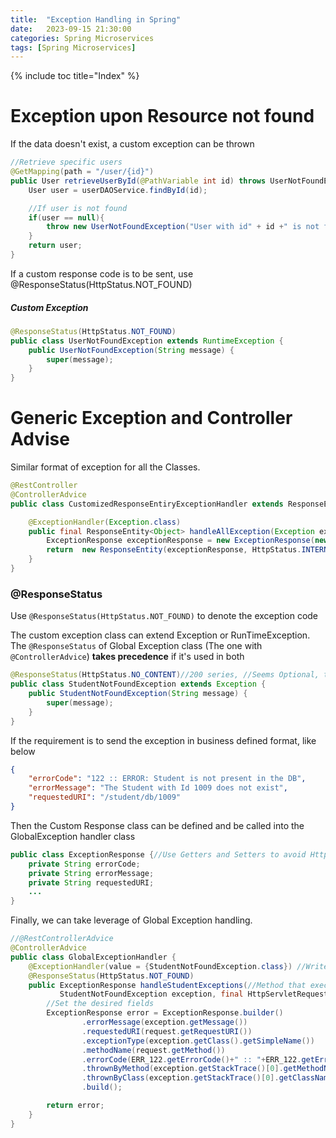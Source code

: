 ```yaml
---
title:  "Exception Handling in Spring"
date:   2023-09-15 21:30:00
categories: Spring Microservices
tags: [Spring Microservices]
---
```

{% include toc title="Index" %}

# Exception upon Resource not found

If the data doesn't exist, a custom exception can be thrown
```java
//Retrieve specific users
@GetMapping(path = "/user/{id}")
public User retrieveUserById(@PathVariable int id) throws UserNotFoundException {
    User user = userDAOService.findById(id);

    //If user is not found
    if(user == null){
        throw new UserNotFoundException("User with id" + id +" is not found");
    }
    return user;
}
```

If a custom response code is to be sent, use @ResponseStatus(HttpStatus.NOT_FOUND)

##### Custom Exception
```java
@ResponseStatus(HttpStatus.NOT_FOUND)
public class UserNotFoundException extends RuntimeException {
    public UserNotFoundException(String message) {
        super(message);
    }
}
```

# Generic Exception and Controller Advise

Similar format of exception for all the Classes.
```java
@RestController
@ControllerAdvice
public class CustomizedResponseEntiryExceptionHandler extends ResponseEntityExceptionHandler {

    @ExceptionHandler(Exception.class)
    public final ResponseEntity<Object> handleAllException(Exception ex, WebRequest request){
        ExceptionResponse exceptionResponse = new ExceptionResponse(new Date(), ex.getMessage(), request.getDescription(false));
        return  new ResponseEntity(exceptionResponse, HttpStatus.INTERNAL_SERVER_ERROR);
    }
}
```

### @ResponseStatus

Use `@ResponseStatus(HttpStatus.NOT_FOUND)` to denote the exception code

The custom exception class can extend Exception or RunTimeException. The `@ResponseStatus` of Global Exception class
(The one with `@ControllerAdvice`) **takes precedence** if it's used in both
```java
@ResponseStatus(HttpStatus.NO_CONTENT)//200 series, //Seems Optional, the one in the Global exceptional handler takes precedence
public class StudentNotFoundException extends Exception {
    public StudentNotFoundException(String message) {
        super(message);
    }
}
```

If the requirement is to send the exception in business defined format, like below

```json
{
    "errorCode": "122 :: ERROR: Student is not present in the DB",
    "errorMessage": "The Student with Id 1009 does not exist",
    "requestedURI": "/student/db/1009"
}
```

Then the Custom Response class can be defined and be called into the GlobalException handler class
```java
public class ExceptionResponse {//Use Getters and Setters to avoid HttpMediaTypeNotAcceptableException
    private String errorCode;
    private String errorMessage;
    private String requestedURI;
    ...
}
```

Finally, we can take leverage of Global Exception handling.

```java
//@RestControllerAdvice
@ControllerAdvice
public class GlobalExceptionHandler {
    @ExceptionHandler(value = {StudentNotFoundException.class}) //Write the handler when such exception occurs
    @ResponseStatus(HttpStatus.NOT_FOUND)
    public ExceptionResponse handleStudentExceptions(//Method that executes upon encountering StudentNotFoundException
           StudentNotFoundException exception, final HttpServletRequest request) {
        //Set the desired fields
        ExceptionResponse error = ExceptionResponse.builder()
                .errorMessage(exception.getMessage())
                .requestedURI(request.getRequestURI())
                .exceptionType(exception.getClass().getSimpleName())
                .methodName(request.getMethod())
                .errorCode(ERR_122.getErrorCode()+" :: "+ERR_122.getErrorMessage())
                .thrownByMethod(exception.getStackTrace()[0].getMethodName())//Method Name
                .thrownByClass(exception.getStackTrace()[0].getClassName())//Class name, even the filename can be used
                .build();

        return error;
    }
}
```
